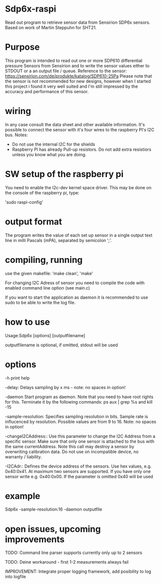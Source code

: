# Sdp6x-raspi
Read out program to retrieve sensor data from Sensirion SDP6x sensors. Based on work of Martin Steppuhn for SHT21.

# Purpose
This program is intended to read out one or more SDP610 differential pressure Sensors from Sensirion and to write the sensor values either to STDOUT or a an output file / queue. 
Reference to the sensor: https://sensirion.com/de/produkte/katalog/SDP610-25Pa
Please note that the sensor is not recommended for new designs, however when I started this project i found it very well suited and I'm still impressed by the accuracy and performance of this sensor.

# wiring
In any case consult the data sheet and other available information. It's possible to connect the sensor with it's four wires to the raspberry PI's I2C bus.
Notes:
- Do not use the internal I2C for the shields
- Raspberry PI has already Pull-up resistors. Do not add extra resistiors unless you know what you are doing.

# SW setup of the raspberry pi
You need to enable the I2c-dev kernel space driver. This may be done on the console of the raspberry pi, type:
	
'sudo raspi-config'

# output format
The program writes the value of each set up sensor in a single output text line in milli Pascals (mPA), separated by semicolon ';'.

# compiling, running
use the given makefile: 'make clean', 'make'

For changing I2C Adress of sensor you need to compile the code with enabled command line option (see main.c)

If you want to start the application as daemon it is recommended to use sudo to be able to write the log file.

# how to use
Usage:Sdp6x [options] [outputfilename]

outputfilename is optional, if omitted, stdout will be used

# options

-h print help

-delay:<x>                                      Delays sampling by x ms - note: no spaces in option!

-daemon                                         Start program as daemon. Note that you need to have root rights for this. Terminate it by the following commands: ps aux | grep %s and kill -15 <pid>

-sample-resolution:<x>                          Specifies sampling resolution in bits. Sample rate is influcenced by resolution. Possible values are from 9 to 16. Note: no spaces in option!

-changeI2CAddress:<currentAddr>:<newAddress>    Use this parameter to change the I2C Address from a specific sensor. Make sure that only one sensor is attached to the bus with the same currentAddress. Note this call may destroy a sensor by overwriting calibration data. Do not use on incompatible device, no warranty / liability.

-I2CAdr:<d1>:<d2>                               Defines the device address of the sensors. Use hex values, e.g. 0x40:0x41. At maximum two sensors are supported. If you have only one sensor write e.g. 0x40:0x00. If the parameter is omitted 0x40 will be used

# example
  
  Sdp6x -sample-resolution:16 -daemon outputfile
	

# open issues, upcoming improvements

TODO: Command line parser supports currently only up to 2 sensors

TODO: Deine workaround - first 1-2 measurements always fail 

IMPROVEMENT: Integrate proper logging framework, add posibility to log into logfile


